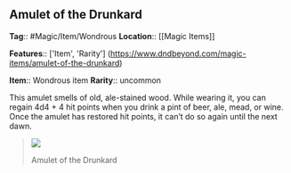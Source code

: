 ## Amulet of the Drunkard
**Tag**:: #Magic/Item/Wondrous
**Location**:: [[Magic Items]]

**Features**:: ['Item', 'Rarity']
(https://www.dndbeyond.com/magic-items/amulet-of-the-drunkard)

**Item**:: Wondrous item
**Rarity**:: uncommon

This amulet smells of old, ale-stained wood. While wearing it, you can regain 4d4 + 4 hit points when you drink a pint of beer, ale, mead, or wine. Once the amulet has restored hit points, it can’t do so again until the next dawn.

> [![](https://media.dndbeyond.com/compendium-images/egtw/yDOyqyOocErRgYJK/06-02.png)](https://media.dndbeyond.com/compendium-images/egtw/yDOyqyOocErRgYJK/06-02.png)
> 
> Amulet of the Drunkard